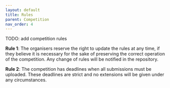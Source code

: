 ```yaml
---
layout: default
title: Rules
parent: Competition
nav_order: 4
---
```

TODO: add competition rules

**Rule 1**: The organisers reserve the right to update the
  rules at any time, if they believe it is necessary for the sake of
  preserving the correct operation of the competition. Any change of
  rules will be notified in the repository.

**Rule 2**: The competition has deadlines when all
  submissions must be uploaded. These deadlines are strict and no
  extensions will be given under any circumstances.